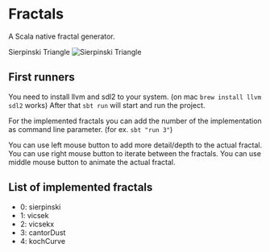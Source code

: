 # Fractals 
A Scala native fractal generator.

Sierpinski Triangle
![Sierpinski 
Triangle](https://github.com/smithandrewl/fractals/raw/master/docs/images/sierpinski.png)

## First runners
You need to install llvm and sdl2 to your system. (on mac `brew install llvm sdl2` works)
After that `sbt run` will start and run the project.

For the implemented fractals you can add the number of the implementation as command line parameter. (for ex. `sbt "run 3"`)

You can use left mouse button to add more detail/depth to the actual fractal.
You can use right mouse button to iterate between the fractals.
You can use middle mouse button to animate the actual fractal.

## List of implemented fractals

 - 0: sierpinski
 - 1: vicsek
 - 2: vicsekx
 - 3: cantorDust
 - 4: kochCurve
